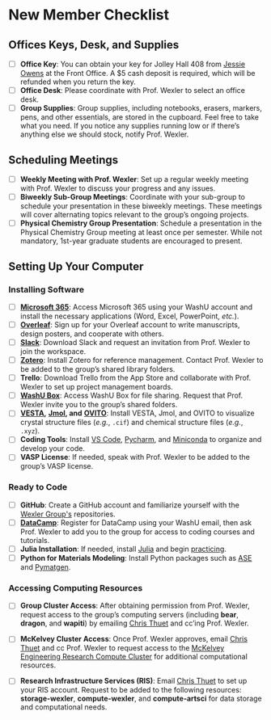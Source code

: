 # New Member Checklist

## Offices Keys, Desk, and Supplies

* [ ] **Office Key**: You can obtain your key for Jolley Hall 408 from [Jessie Owens](https://chemistry.wustl.edu/people/jessie-owens) at the Front Office. A $5 cash deposit is required, which will be refunded when you return the key.
* [ ] **Office Desk**: Please coordinate with Prof. Wexler to select an office desk.
* [ ] **Group Supplies**: Group supplies, including notebooks, erasers, markers, pens, and other essentials, are stored in the cupboard. Feel free to take what you need. If you notice any supplies running low or if there’s anything else we should stock, notify Prof. Wexler.

## Scheduling Meetings

* [ ] **Weekly Meeting with Prof. Wexler**: Set up a regular weekly meeting with Prof. Wexler to discuss your progress and any issues.
* [ ] **Biweekly Sub-Group Meetings**: Coordinate with your sub-group to schedule your presentation in these biweekly meetings. These meetings will cover alternating topics relevant to the group’s ongoing projects.
* [ ] **Physical Chemistry Group Presentation**: Schedule a presentation in the Physical Chemistry Group meeting at least once per semester. While not mandatory, 1st-year graduate students are encouraged to present.

## Setting Up Your Computer

### Installing Software

* [ ] [**Microsoft 365**](https://it.wustl.edu/items/microsoft-365-m365/): Access Microsoft 365 using your WashU account and install the necessary applications (Word, Excel, PowerPoint, _etc._).
* [ ] [**Overleaf**](https://www.overleaf.com/): Sign up for your Overleaf account to write manuscripts, design posters, and cooperate with others.
* [ ] [**Slack**](https://slack.com/intl/en-gb/downloads/mac): Download Slack and request an invitation from Prof. Wexler to join the workspace.
* [ ] [**Zotero**](https://www.zotero.org/download/): Install Zotero for reference management. Contact Prof. Wexler to be added to the group’s shared library folders.
* [ ] **Trello**: Download Trello from the App Store and collaborate with Prof. Wexler to set up project management boards.
* [ ] [**WashU Box**](https://it.wustl.edu/items/box/): Access WashU Box for file sharing. Request that Prof. Wexler invite you to the group’s shared folders.
* [ ] [**VESTA**](https://jp-minerals.org/vesta/en/download.html)**,** [**Jmol**](https://jmol.sourceforge.net/download/)**, and** [**OVITO**](https://www.ovito.org/#download): Install VESTA, Jmol, and OVITO to visualize crystal structure files (_e.g._, `.cif`) and chemical structure files (_e.g._, `.xyz`).
* [ ] **Coding Tools**: Install [VS Code](https://code.visualstudio.com/download), [Pycharm](https://www.jetbrains.com/pycharm/download/?section=mac), and [Miniconda](https://docs.anaconda.com/miniconda/#quick-command-line-install) to organize and develop your code.
* [ ] **VASP License**: If needed, speak with Prof. Wexler to be added to the group’s VASP license.

### Ready to Code

* [ ] **GitHub**: Create a GitHub account and familiarize yourself with the [Wexler Group's](https://github.com/wexlergroup) repositories.
* [ ] [**DataCamp**](https://www.datacamp.com/): Register for DataCamp using your WashU email, then ask Prof. Wexler to add you to the group for access to coding courses and tutorials.
* [ ] **Julia Installation**: If needed, install [Julia](https://julialang.org/downloads/) and begin [practicing](https://julialang.org/learning/tutorials/).
* [ ] **Python for Materials Modeling**: Install Python packages such as [ASE](https://wiki.fysik.dtu.dk/ase/install.html) and [Pymatgen](https://pymatgen.org/installation.html).

### Accessing Computing Resources

* [ ] **Group Cluster Access**: After obtaining permission from Prof. Wexler, request access to the group’s computing servers (including **bear**, **dragon**, and **wapiti**) by emailing [Chris Thuet](https://chemistry.wustl.edu/people/chris-thuet) and cc’ing Prof. Wexler.
* [ ] **McKelvey Cluster Access**: Once Prof. Wexler approves, email [Chris Thuet](https://chemistry.wustl.edu/people/chris-thuet) and cc Prof. Wexler to request access to the [McKelvey Engineering Research Compute Cluster](https://washu.atlassian.net/wiki/spaces/EIKB/pages/184582522/Research+Compute+Cluster) for additional computational resources.
* [ ] **Research Infrastructure Services (RIS)**: Email [Chris Thuet](https://chemistry.wustl.edu/people/chris-thuet) to set up your RIS account. Request to be added to the following resources: **storage-wexler**, **compute-wexler**, and **compute-artsci** for data storage and computational needs.

